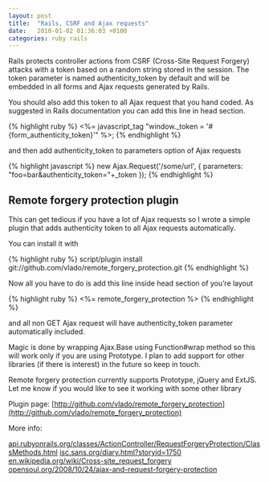```yaml
---
layout: post
title:  "Rails, CSRF and Ajax requests"
date:   2010-01-02 01:36:03 +0100
categories: ruby rails
---
```


Rails protects controller actions from CSRF (Cross-Site Request Forgery) attacks with a token based on a random string stored in the session. The token parameter is named authenticity_token by default and will be embedded in all forms and Ajax requests generated by Rails.

You should also add this token to all Ajax request that you hand coded. As suggested in Rails documentation you can add this line in head section.

{% highlight ruby %}
  <%= javascript_tag "window._token = '#{form_authenticity_token}'" %>;
{% endhighlight %}

and then add authenticity_token to parameters option of Ajax requests

{% highlight javascript %}
  new Ajax.Request('/some/url', {
    parameters: "foo=bar&authenticity_token="+_token
  });
{% endhighlight %}

## Remote forgery protection plugin

This can get tedious if you have a lot of Ajax requests so I wrote a simple plugin that adds authenticity token to all Ajax requests automatically.

You can install it with

{% highlight ruby %}
  script/plugin install git://github.com/vlado/remote_forgery_protection.git
{% endhighlight %}

Now all you have to do is add this line inside head section of you’re layout

{% highlight ruby %}
  <%= remote_forgery_protection %>
{% endhighlight %}

and all non GET Ajax request will have authenticity_token parameter automatically included.

Magic is done by wrapping Ajax.Base using Function#wrap method so this will work only if you are using Prototype.
I plan to add support for other libraries (if there is interest) in the future so keep in touch.

Remote forgery protection currently supports Prototype, jQuery and ExtJS. Let me know if you would like to see it working with some other library

Plugin page: [http://github.com/vlado/remote_forgery_protection](http://github.com/vlado/remote_forgery_protection)

More info:

[api.rubyonrails.org/classes/ActionController/RequestForgeryProtection/ClassMethods.html](https://api.rubyonrails.org/classes/ActionController/RequestForgeryProtection/ClassMethods.html)
[isc.sans.org/diary.html?storyid=1750](https://isc.sans.org/diary.html?storyid=1750)
[en.wikipedia.org/wiki/Cross-site_request_forgery](https://en.wikipedia.org/wiki/Cross-site_request_forgery)
[opensoul.org/2008/10/24/ajax-and-request-forgery-protection](https://opensoul.org/2008/10/24/ajax-and-request-forgery-protection)
